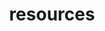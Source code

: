 ---
layout: page
title: resources
nav: false
nav_order: 8
dropdown: true
children:
  - title: research
    permalink: /research/
    subcategories:
      - title: publications
        permalink: /publications/
      - title: repositories
        permalink: /repositories/
      - title: divider
      - title: google scholar
        permalink: https://scholar.google.com/citations?user=MrFi22oAAAAJ
  - title: divider
  - title: teaching
    permalink: /teaching/
    subcategories:
      - title: pl-toon platform
        permalink: https://github.com/pl-toon/pl-toon-codes
      - title: rupu platform
        permalink: https://github.com/ProyectoMultiagentes/openPMA
  - title: divider
  - title: programs
    subcategories:
      - title: MCI program
        permalink: https://www.uai.cl/postgrados/master-of-science/magister-en-ciencias-de-la-ingenieria
      - title: DDS program
        permalink: https://www.uai.cl/postgrados/doctorados/doctorado-en-data-science
  - title: divider
  - title: contact
    permalink: mailto:andres.peters@uai.cl
---
